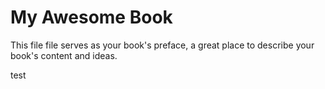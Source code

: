 My Awesome Book
=======

This file file serves as your book's preface, a great place to describe your book's content and ideas.


test

